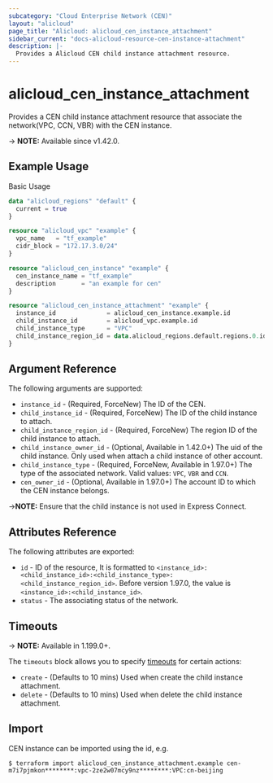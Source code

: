 ```yaml
---
subcategory: "Cloud Enterprise Network (CEN)"
layout: "alicloud"
page_title: "Alicloud: alicloud_cen_instance_attachment"
sidebar_current: "docs-alicloud-resource-cen-instance-attachment"
description: |-
  Provides a Alicloud CEN child instance attachment resource.
---
```


# alicloud_cen_instance_attachment

Provides a CEN child instance attachment resource that associate the network(VPC, CCN, VBR) with the CEN instance.

-> **NOTE:** Available since v1.42.0.

## Example Usage

Basic Usage

```terraform
data "alicloud_regions" "default" {
  current = true
}

resource "alicloud_vpc" "example" {
  vpc_name   = "tf_example"
  cidr_block = "172.17.3.0/24"
}

resource "alicloud_cen_instance" "example" {
  cen_instance_name = "tf_example"
  description       = "an example for cen"
}

resource "alicloud_cen_instance_attachment" "example" {
  instance_id              = alicloud_cen_instance.example.id
  child_instance_id        = alicloud_vpc.example.id
  child_instance_type      = "VPC"
  child_instance_region_id = data.alicloud_regions.default.regions.0.id
}
```
## Argument Reference

The following arguments are supported:

* `instance_id` - (Required, ForceNew) The ID of the CEN.
* `child_instance_id` - (Required, ForceNew) The ID of the child instance to attach.
* `child_instance_region_id` - (Required, ForceNew) The region ID of the child instance to attach.
* `child_instance_owner_id` - (Optional, Available in 1.42.0+) The uid of the child instance. Only used when attach a child instance of other account.
* `child_instance_type` - (Required, ForceNew, Available in 1.97.0+) The type of the associated network. Valid values: `VPC`, `VBR` and `CCN`.
* `cen_owner_id` - (Optional, Available in 1.97.0+) The account ID to which the CEN instance belongs.

->**NOTE:** Ensure that the child instance is not used in Express Connect.

## Attributes Reference

The following attributes are exported:

* `id` - ID of the resource, It is formatted to `<instance_id>:<child_instance_id>:<child_instance_type>:<child_instance_region_id>`. Before version 1.97.0, the value is `<instance_id>:<child_instance_id>`.
* `status` - The associating status of the network.

## Timeouts

-> **NOTE:** Available in 1.199.0+.

The `timeouts` block allows you to specify [timeouts](https://www.terraform.io/docs/configuration-0-11/resources.html#timeouts) for certain actions:

* `create` - (Defaults to 10 mins) Used when create the child instance attachment.
* `delete` - (Defaults to 10 mins) Used when delete the child instance attachment.

## Import

CEN instance can be imported using the id, e.g.

```shell
$ terraform import alicloud_cen_instance_attachment.example cen-m7i7pjmkon********:vpc-2ze2w07mcy9nz********:VPC:cn-beijing
```
